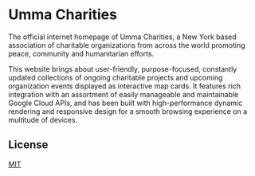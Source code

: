 # Umma Charities

The official internet homepage of Umma Charities, a New York based association of charitable organizations from across the world promoting peace, community and humanitarian efforts.

This website brings about user-friendly, purpose-focused, constantly updated collections of ongoing charitable projects and upcoming organization events displayed as interactive map cards. It features rich integration with an assortment of easily manageable and maintainable Google Cloud APIs, and has been built with high-performance dynamic rendering and responsive design for a smooth browsing experience on a multitude of devices.

## License
[MIT](https://choosealicense.com/licenses/mit/)